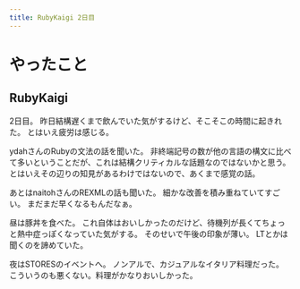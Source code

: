 ```yaml
---
title: RubyKaigi 2日目
---
```


# やったこと

## RubyKaigi

2日目。
昨日結構遅くまで飲んでいた気がするけど、そこそこの時間に起きれた。
とはいえ疲労は感じる。

ydahさんのRubyの文法の話を聞いた。
非終端記号の数が他の言語の構文に比べて多いということだが、これは結構クリティカルな話題なのではないかと思う。
とはいえその辺りの知見があるわけではないので、あくまで感覚の話。

あとはnaitohさんのREXMLの話も聞いた。
細かな改善を積み重ねていてすごい。
まだまだ早くなるもんだなぁ。

昼は豚丼を食べた。
これ自体はおいしかったのだけど、待機列が長くてちょっと熱中症っぽくなっていた気がする。
そのせいで午後の印象が薄い。
LTとかは聞くのを諦めていた。

夜はSTORESのイベントへ。
ノンアルで、カジュアルなイタリア料理だった。
こういうのも悪くない。料理がかなりおいしかった。
